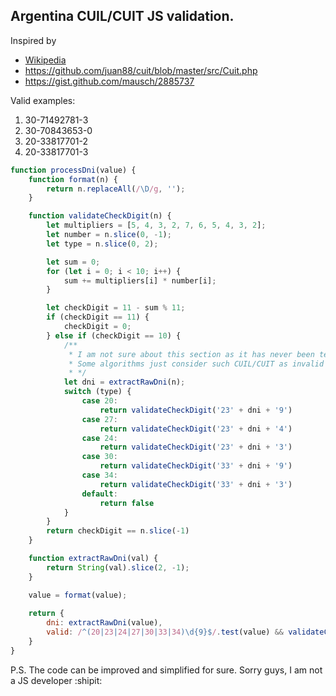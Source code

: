 ## Argentina CUIL/CUIT JS validation.
Inspired by 
* [Wikipedia](https://es.wikipedia.org/wiki/Clave_%C3%9Anica_de_Identificaci%C3%B3n_Tributaria#Procedimiento_para_obtener_el_d%C3%ADgito_verificador)
* https://github.com/juan88/cuit/blob/master/src/Cuit.php
* https://gist.github.com/mausch/2885737

Valid examples: 
1. 30-71492781-3
2. 30-70843653-0
3. 20-33817701-2
4. 20-33817701-3
```javascript
function processDni(value) {
    function format(n) {
        return n.replaceAll(/\D/g, '');
    }

    function validateCheckDigit(n) {
        let multipliers = [5, 4, 3, 2, 7, 6, 5, 4, 3, 2];
        let number = n.slice(0, -1);
        let type = n.slice(0, 2);

        let sum = 0;
        for (let i = 0; i < 10; i++) {
            sum += multipliers[i] * number[i];
        }

        let checkDigit = 11 - sum % 11;
        if (checkDigit == 11) {
            checkDigit = 0;
        } else if (checkDigit == 10) {
            /**
             * I am not sure about this section as it has never been tested :)
             * Some algorithms just consider such CUIL/CUIT as invalid
             * */
            let dni = extractRawDni(n);
            switch (type) {
                case 20:
                    return validateCheckDigit('23' + dni + '9')
                case 27:
                    return validateCheckDigit('23' + dni + '4')
                case 24:
                    return validateCheckDigit('23' + dni + '3')
                case 30:
                    return validateCheckDigit('33' + dni + '9')
                case 34:
                    return validateCheckDigit('33' + dni + '3')
                default:
                    return false
            }
        }
        return checkDigit == n.slice(-1)
    }

    function extractRawDni(val) {
        return String(val).slice(2, -1);
    }

    value = format(value);
    
    return {
        dni: extractRawDni(value),
        valid: /^(20|23|24|27|30|33|34)\d{9}$/.test(value) && validateCheckDigit(value)
    }
}
```
P.S. The code can be improved and simplified for sure. Sorry guys, I am not a JS developer :shipit:

